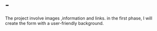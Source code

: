 # -
The project involve images ,information and links. in the first phase, I will create the form with a user-friendly background.
